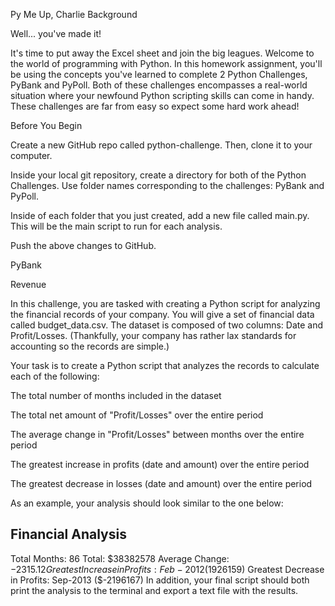 Py Me Up, Charlie
Background

Well... you've made it!

It's time to put away the Excel sheet and join the big leagues. Welcome to the world of programming with Python. In this homework assignment, you'll be using the concepts you've learned to complete 2 Python Challenges, PyBank and PyPoll. Both of these challenges encompasses a real-world situation where your newfound Python scripting skills can come in handy. These challenges are far from easy so expect some hard work ahead!

Before You Begin

Create a new GitHub repo called python-challenge. Then, clone it to your computer.

Inside your local git repository, create a directory for both of the Python Challenges. Use folder names corresponding to the challenges: PyBank and PyPoll.

Inside of each folder that you just created, add a new file called main.py. This will be the main script to run for each analysis.

Push the above changes to GitHub.

PyBank

Revenue

In this challenge, you are tasked with creating a Python script for analyzing the financial records of your company. You will give a set of financial data called budget_data.csv. The dataset is composed of two columns: Date and Profit/Losses. (Thankfully, your company has rather lax standards for accounting so the records are simple.)

Your task is to create a Python script that analyzes the records to calculate each of the following:

The total number of months included in the dataset

The total net amount of "Profit/Losses" over the entire period

The average change in "Profit/Losses" between months over the entire period

The greatest increase in profits (date and amount) over the entire period

The greatest decrease in losses (date and amount) over the entire period

As an example, your analysis should look similar to the one below:

Financial Analysis
----------------------------
Total Months: 86
Total: $38382578
Average  Change: $-2315.12
Greatest Increase in Profits: Feb-2012 ($1926159)
Greatest Decrease in Profits: Sep-2013 ($-2196167)
In addition, your final script should both print the analysis to the terminal and export a text file with the results.

